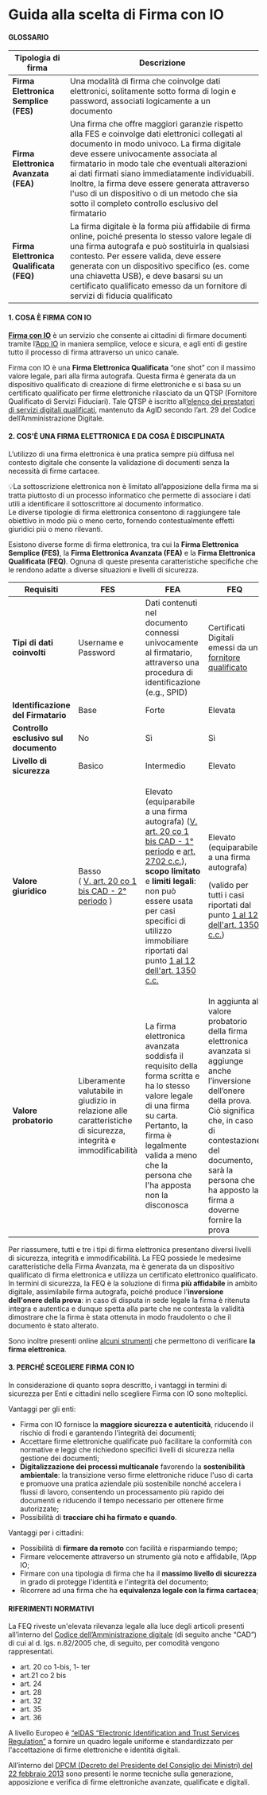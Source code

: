 # Guida alla scelta di Firma con IO

#### **GLOSSARIO**

| Tipologia di firma                      |  Descrizione                                                                                                                                                                                                                                                                                                                                                                                                                                     |
| --------------------------------------- | ------------------------------------------------------------------------------------------------------------------------------------------------------------------------------------------------------------------------------------------------------------------------------------------------------------------------------------------------------------------------------------------------------------------------------------------------ |
| **Firma Elettronica Semplice (FES)**    | Una modalità di firma che coinvolge dati elettronici, solitamente sotto forma di login e password, associati logicamente a un documento                                                                                                                                                                                                                                                                                                          |
| **Firma Elettronica Avanzata (FEA)**    | Una firma che offre maggiori garanzie rispetto alla FES e coinvolge dati elettronici collegati al documento in modo univoco. La firma digitale deve essere univocamente associata al firmatario in modo tale che eventuali alterazioni ai dati firmati siano immediatamente individuabili. Inoltre, la firma deve essere generata attraverso l'uso di un dispositivo o di un metodo che sia sotto il completo controllo esclusivo del firmatario |
| **Firma Elettronica Qualificata (FEQ)** | La firma digitale è la forma più affidabile di firma online, poiché presenta lo stesso valore legale di una firma autografa e può sostituirla in qualsiasi contesto. Per essere valida, deve essere generata con un dispositivo specifico (es. come una chiavetta USB), e deve basarsi su un certificato qualificato emesso da un fornitore di servizi di fiducia qualificato                                                                    |

#### **1. COSA È FIRMA CON IO**

[**Firma con IO**](https://firma.io.italia.it/) è un servizio che consente ai cittadini di firmare documenti tramite l’[App IO](https://io.italia.it/) in maniera semplice, veloce e sicura, e agli enti di gestire tutto il processo di firma attraverso un unico canale.

Firma con IO è una **Firma Elettronica Qualificata** “one shot” con il massimo valore legale, pari alla firma autografa. Questa firma è generata da un dispositivo qualificato di creazione di firme elettroniche e si basa su un certificato qualificato per firme elettroniche rilasciato da un QTSP (Fornitore Qualificato di Servizi Fiduciari). Tale QTSP è iscritto all[’elenco dei prestatori di servizi digitali qualificati](https://www.agid.gov.it/it/piattaforme/firma-elettronica-qualificata/prestatori-di-servizi-fiduciari-attivi-in-italia), mantenuto da AgID secondo l’art. 29 del Codice dell’Amministrazione Digitale.

#### **2. COS'È UNA FIRMA ELETTRONICA E DA COSA È DISCIPLINATA**

L’utilizzo di una firma elettronica è una pratica sempre più diffusa nel contesto digitale che consente la validazione di documenti senza la necessità di firme cartacee.

💡La sottoscrizione elettronica non è limitato all’apposizione della firma ma si tratta piuttosto di un processo informatico che permette di associare i dati utili a identificare il sottoscrittore al documento informatico. \
Le diverse tipologie di firma elettronica consentono di raggiungere tale obiettivo in modo più o meno certo, fornendo contestualmente effetti giuridici più o meno rilevanti.

Esistono diverse forme di firma elettronica, tra cui la **Firma Elettronica Semplice (FES)**, la **Firma Elettronica Avanzata (FEA)** e la **Firma Elettronica Qualificata (FEQ)**. Ognuna di queste presenta caratteristiche specifiche che le rendono adatte a diverse situazioni e livelli di sicurezza.

|  Requisiti                            | FES                                                                                                                                                                    | FEA                                                                                                                                                                                                                                                                                                                                                                                                                                                                                                                                                                                                                                                                                                                                                                                                                                                                                                                                                                                                                                                                                                                                                                                       | FEQ                                                                                                                                                                                                                                                                                                                                                                                                                                                                                                                          |
| ------------------------------------- | ---------------------------------------------------------------------------------------------------------------------------------------------------------------------- | ----------------------------------------------------------------------------------------------------------------------------------------------------------------------------------------------------------------------------------------------------------------------------------------------------------------------------------------------------------------------------------------------------------------------------------------------------------------------------------------------------------------------------------------------------------------------------------------------------------------------------------------------------------------------------------------------------------------------------------------------------------------------------------------------------------------------------------------------------------------------------------------------------------------------------------------------------------------------------------------------------------------------------------------------------------------------------------------------------------------------------------------------------------------------------------------- | ---------------------------------------------------------------------------------------------------------------------------------------------------------------------------------------------------------------------------------------------------------------------------------------------------------------------------------------------------------------------------------------------------------------------------------------------------------------------------------------------------------------------------- |
| **Tipi di dati coinvolti**            | Username e Password                                                                                                                                                    | Dati contenuti nel documento connessi univocamente al firmatario, attraverso una procedura di identificazione (e.g., SPID)                                                                                                                                                                                                                                                                                                                                                                                                                                                                                                                                                                                                                                                                                                                                                                                                                                                                                                                                                                                                                                                                | Certificati Digitali emessi da un [fornitore qualificato](https://www.agid.gov.it/it/piattaforme/firma-elettronica-qualificata/prestatori-di-servizi-fiduciari-attivi-in-italia)                                                                                                                                                                                                                                                                                                                                             |
| **Identificazione del Firmatario**    | Base                                                                                                                                                                   | Forte                                                                                                                                                                                                                                                                                                                                                                                                                                                                                                                                                                                                                                                                                                                                                                                                                                                                                                                                                                                                                                                                                                                                                                                     | Elevata                                                                                                                                                                                                                                                                                                                                                                                                                                                                                                                      |
| **Controllo esclusivo sul documento** | No                                                                                                                                                                     | Sì                                                                                                                                                                                                                                                                                                                                                                                                                                                                                                                                                                                                                                                                                                                                                                                                                                                                                                                                                                                                                                                                                                                                                                                        | Sì                                                                                                                                                                                                                                                                                                                                                                                                                                                                                                                           |
| **Livello di sicurezza**              | Basico                                                                                                                                                                 | Intermedio                                                                                                                                                                                                                                                                                                                                                                                                                                                                                                                                                                                                                                                                                                                                                                                                                                                                                                                                                                                                                                                                                                                                                                                | Elevato                                                                                                                                                                                                                                                                                                                                                                                                                                                                                                                      |
| **Valore giuridico**                  | <p>Basso <br>( <a href="https://www.altalex.com/documents/news/2014/10/29/codice-dell-amministrazione-digitale-capo-ii">V. art. 20 co 1 bis CAD - 2° periodo</a> )</p> | <p>Elevato <br>(equiparabile a una firma autografa) (<a href="https://www.altalex.com/documents/news/2014/10/29/codice-dell-amministrazione-digitale-capo-ii">V. art. 20 co 1 bis CAD - 1° periodo</a> e <a href="https://www.gazzettaufficiale.it/atto/serie_generale/caricaArticolo?art.versione=1&#x26;#x26;art.idGruppo=365&#x26;#x26;art.flagTipoArticolo=2&#x26;#x26;art.codiceRedazionale=042U0262&#x26;#x26;art.idArticolo=2702&#x26;#x26;art.idSottoArticolo=1&#x26;#x26;art.idSottoArticolo1=10&#x26;#x26;art.dataPubblicazioneGazzetta=1942-04-04&#x26;#x26;art.progressivo=0">art. 2702 c.c.</a>), <strong>scopo limitato</strong> e <strong>limiti legali</strong>: non può essere usata per casi specifici di utilizzo immobiliare riportati dal punto <a href="https://www.gazzettaufficiale.it/atto/serie_generale/caricaArticolo?art.versione=1&#x26;#x26;art.idGruppo=168&#x26;#x26;art.flagTipoArticolo=2&#x26;#x26;art.codiceRedazionale=042U0262&#x26;#x26;art.idArticolo=1350&#x26;#x26;art.idSottoArticolo=1&#x26;#x26;art.idSottoArticolo1=10&#x26;#x26;art.dataPubblicazioneGazzetta=1942-04-04&#x26;#x26;art.progressivo=0">1 al 12 dell'art. 1350 c.c.</a></p> | <p>Elevato <br>(equiparabile a una firma autografa)</p><p>(valido per tutti i casi riportati dal punto <a href="https://www.gazzettaufficiale.it/atto/serie_generale/caricaArticolo?art.versione=1&#x26;#x26;art.idGruppo=168&#x26;#x26;art.flagTipoArticolo=2&#x26;#x26;art.codiceRedazionale=042U0262&#x26;#x26;art.idArticolo=1350&#x26;#x26;art.idSottoArticolo=1&#x26;#x26;art.idSottoArticolo1=10&#x26;#x26;art.dataPubblicazioneGazzetta=1942-04-04&#x26;#x26;art.progressivo=0">1 al 12 dell'art. 1350 c.c.</a>)</p> |
| **Valore probatorio**                 | Liberamente valutabile in giudizio in relazione alle caratteristiche di sicurezza, integrità e immodificabilità                                                        | La firma elettronica avanzata soddisfa il requisito della forma scritta e ha lo stesso valore legale di una firma su carta. Pertanto, la firma è legalmente valida a meno che la persona che l'ha apposta non la disconosca                                                                                                                                                                                                                                                                                                                                                                                                                                                                                                                                                                                                                                                                                                                                                                                                                                                                                                                                                               | In aggiunta al valore probatorio della firma elettronica avanzata si aggiunge anche l’inversione dell’onere della prova. Ciò significa che, in caso di contestazione del documento, sarà la persona che ha apposto la firma a doverne fornire la prova                                                                                                                                                                                                                                                                       |

Per riassumere, tutti e tre i tipi di firma elettronica presentano diversi livelli di sicurezza, integrità e immodificabilità. La FEQ possiede le medesime caratteristiche della Firma Avanzata, ma è generata da un dispositivo qualificato di firma elettronica e utilizza un certificato elettronico qualificato.\
In termini di sicurezza, la FEQ è la soluzione di firma **più affidabile** in ambito digitale, assimilabile firma autografa, poiché produce l'**inversione dell'onere della prova**: in caso di disputa in sede legale la firma è ritenuta integra e autentica e dunque spetta alla parte che ne contesta la validità dimostrare che la firma è stata ottenuta in modo fraudolento o che il documento è stato alterato.

Sono inoltre presenti online [alcuni strumenti](https://www.agid.gov.it/it/piattaforme/firma-elettronica-qualificata/software-verifica) che permettono di verificare **la firma elettronica**.



#### **3. PERCHÉ SCEGLIERE FIRMA CON IO**

In considerazione di quanto sopra descritto, i vantaggi in termini di sicurezza per Enti e cittadini nello scegliere Firma con IO sono molteplici.

Vantaggi per gli enti:

* Firma con IO fornisce la **maggiore sicurezza e autenticità**, riducendo il rischio di frodi e garantendo l'integrità dei documenti;
* Accettare firme elettroniche qualificate può facilitare la conformità con normative e leggi che richiedono specifici livelli di sicurezza nella gestione dei documenti;
* **Digitalizzazione dei processi multicanale** favorendo la **sostenibilità ambientale**: la transizione verso firme elettroniche riduce l'uso di carta e promuove una pratica aziendale più sostenibile nonché accelera i flussi di lavoro, consentendo un processamento più rapido dei documenti e riducendo il tempo necessario per ottenere firme autorizzate;
* Possibilità di **tracciare chi ha firmato e quando**.

Vantaggi per i cittadini:

* Possibilità di **firmare da remoto** con facilità e risparmiando tempo;
* Firmare velocemente attraverso un strumento già noto e affidabile, l’App IO;
* Firmare con una tipologia di firma che ha il **massimo livello di sicurezza** in grado di protegge l'identità e l'integrità del documento;
* Ricorrere ad una firma che ha **equivalenza legale con la firma cartacea**;

#### **RIFERIMENTI NORMATIVI**

La FEQ riveste un'elevata rilevanza legale alla luce degli articoli presenti all’interno del [Codice dell’Amministrazione digitale](https://www.normattiva.it/atto/caricaDettaglioAtto?atto.dataPubblicazioneGazzetta=2005-05-16\&atto.codiceRedazionale=005G0104\&atto.articolo.numero=0\&atto.articolo.sottoArticolo=1\&atto.articolo.sottoArticolo1=0\&qId=80235a26-8b13-4afd-a143-9b3e3a58cdfb\&tabID=0.6676816720340026\&title=lbl.dettaglioAtto) (di seguito anche “CAD”) di cui al d. lgs. n.82/2005 che, di seguito, per comodità vengono rappresentati.

* art. 20 co 1-bis, 1- ter
* art.21 co 2 bis
* art. 24
* art. 28
* art. 32
* art. 35
* art. 36

A livello Europeo è [“eIDAS “Electronic Identification and Trust Services Regulation”](https://eur-lex.europa.eu/legal-content/EN/TXT/?uri=uriserv:OJ.L\_.2014.257.01.0073.01.ENG) a fornire un quadro legale uniforme e standardizzato per l'accettazione di firme elettroniche e identità digitali.

All’interno del [DPCM (Decreto del Presidente del Consiglio dei Ministri) del 22 febbraio 2013](https://www.gazzettaufficiale.it/eli/id/2013/05/21/13A04284/sg) sono presenti le norme tecniche sulla generazione, apposizione e verifica di firme elettroniche avanzate, qualificate e digitali.
